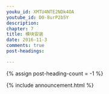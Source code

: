 ```yaml
---
youku_id: XMTU4NTE2NDk4OA
youtube_id: D0-8urP2b5Y
description: 
chapter: 7
title: 模块安装
date: 2016-11-3
comments: true
post-headings:

---
```

{% assign post-heading-count = -1 %}


{% include announcement.html %}